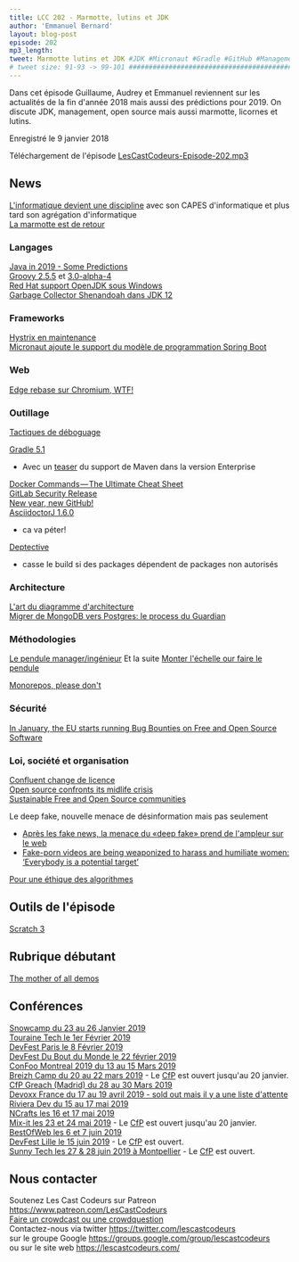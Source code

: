 ```yaml
---
title: LCC 202 - Marmotte, lutins et JDK
author: 'Emmanuel Bernard'
layout: blog-post
episode: 202
mp3_length:
tweet: Marmotte lutins et JDK #JDK #Micronaut #Gradle #GitHub #Management #OpenSource #Scratch
# tweet size: 91-93 -> 99-101 #######################################################################
---
```

Dans cet épisode Guillaume, Audrey et Emmanuel reviennent sur les actualités de la fin d'année 2018 mais aussi des prédictions pour 2019. On discute JDK, management, open source mais aussi marmotte, licornes et lutins.

Enregistré le 9 janvier 2018

Téléchargement de l'épisode [LesCastCodeurs-Episode-202.mp3](https://traffic.libsyn.com/lescastcodeurs/LesCastCodeurs-Episode-202.mp3)

## News

[L'informatique devient une discipline](https://twitter.com/SocInfoFr/status/1082189049039896576) avec son CAPES d'informatique et plus tard son agrégation d'informatique   
[La marmotte est de retour](https://twitter.com/milkaofficiel/status/1082003872514801666)  

### Langages

[Java in 2019 - Some Predictions](https://www.infoq.com/news/2018/12/java-2019-predictions)  
[Groovy 2.5.5](https://blogs.apache.org/groovy/entry/groovy-2-5-5-released) et [3.0-alpha-4](https://twitter.com/paulk_asert/status/1079528761530376193)  
[Red Hat support OpenJDK sous Windows](https://www.theserverside.com/news/252454981/Red-Hats-support-for-OpenJDK-on-Windows-anchors-Java-apps)  
[Garbage Collector Shenandoah dans JDK 12](https://bugs.openjdk.java.net/browse/JDK-8046179)  

### Frameworks

[Hystrix en maintenance](https://github.com/Netflix/Hystrix)  
[Micronaut ajoute le support du modèle de programmation Spring Boot](https://www.infoq.com/news/2018/12/micronaut-for-spring-graalvm)  

### Web

[Edge rebase sur Chromium, WTF!](https://blogs.windows.com/windowsexperience/2018/12/06/microsoft-edge-making-the-web-better-through-more-open-source-collaboration/)  

### Outillage

[Tactiques de déboguage](https://twitter.com/acloudguru/status/1080859143282536448)  

[Gradle 5.1](https://docs.gradle.org/5.1/release-notes.html)

* Avec un [teaser](https://gradle.com/blog/maven/) du support de Maven dans la version Enterprise  

[Docker Commands — The Ultimate Cheat Sheet](https://hackernoon.com/docker-commands-the-ultimate-cheat-sheet-994ac78e2888)  
[GitLab Security Release](https://about.gitlab.com/2018/12/31/security-release-gitlab-11-dot-6-dot-1-released/)  
[New year, new GitHub!](https://blog.github.com/2019-01-07-new-year-new-github/)  
[AsciidoctorJ 1.6.0](https://asciidoctor.org/news/2019/01/02/asciidoctorj-1-6-0-released/)  

* ca va péter!

[Deptective](https://github.com/moditect/deptective)

* casse le build si des packages dépendent de packages non autorisés

### Architecture

[L'art du diagramme d'architecture](https://www.infoq.com/articles/crafting-architectural-diagrams?utm_source=link&utm_medium=twitter&utm_campaign=calendar)  
[Migrer de MongoDB vers Postgres: le process du Guardian](https://www.theguardian.com/info/2018/nov/30/bye-bye-mongo-hello-postgres)  

### Méthodologies

[Le pendule manager/ingénieur](https://charity.wtf/2017/05/11/the-engineer-manager-pendulum/)
Et la suite [Monter l'échelle our faire le pendule](https://charity.wtf/2019/01/04/engineering-management-the-pendulum-or-the-ladder/)  

[Monorepos, please don't](https://medium.com/@mattklein123/monorepos-please-dont-e9a279be011b)  

### Sécurité

[In January, the EU starts running Bug Bounties on Free and Open Source Software](https://juliareda.eu/2018/12/eu-fossa-bug-bounties/)  

### Loi, société et organisation

[Confluent change de licence](https://www.confluent.io/blog/license-changes-confluent-platform)  
[Open source confronts its midlife crisis](http://dtrace.org/blogs/bmc/2018/12/14/open-source-confronts-its-midlife-crisis/)  
[Sustainable Free and Open Source communities](https://medium.com/sustainable-free-and-open-source-communities/we-need-sustainable-free-and-open-source-communities-edf92723d619)  

Le deep fake, nouvelle menace de désinformation mais pas seulement

* [Après les fake news, la menace du «deep fake» prend de l'ampleur sur le web](http://www.lefigaro.fr/secteur/high-tech/2019/01/02/32001-20190102ARTFIG00162-apres-les-fake-news-la-menace-du-deep-fake-prend-de-l-ampleur-sur-le-web.php)  
* [Fake-porn videos are being weaponized to harass and humiliate women: ‘Everybody is a potential target’](https://www.washingtonpost.com/technology/2018/12/30/fake-porn-videos-are-being-weaponized-harass-humiliate-women-everybody-is-potential-target/?noredirect=on&utm_term=.9c63a5b45838)  

[Pour une éthique des algorithmes](https://www.franceculture.fr/emissions/la-methode-scientifique/cathy-oneil-pour-une-ethique-des-algorithmes?utm_medium=Social&utm_source=Twitter#Echobox=1546269611)  

## Outils de l'épisode

[Scratch 3](https://www.evolukid.com/single-post/2018/12/20/Les-9-nouveautes-majeures-de-scratch-3)  

## Rubrique débutant

[The mother of all demos](https://thedemoat50.org/the-demo/)  

## Conférences

[Snowcamp du 23 au 26 Janvier 2019](https://snowcamp.io/fr/)  
[Touraine Tech le 1er Février 2019](https://touraine.tech/)  
[DevFest Paris le 8 Février 2019](https://devfest-paris-2019.firebaseapp.com/)  
[DevFest Du Bout du Monde le 22 février 2019](https://devfest.duboutdumonde.bzh/)  
[ConFoo Montreal 2019 du 13 au 15 Mars 2019](https://confoo.ca/fr)  
[Breizh Camp du 20 au 22 mars 2019](https://www.breizhcamp.org/) - Le [CfP](https://auth.cfp.io/?target=https%3A%2F%2Fbreizhcamp.cfp.io%2F%23%2Fdashboard) est ouvert jusqu'au 20 janvier.  
[CfP Greach (Madrid) du 28 au 30 Mars 2019](https://www.greachconf.com/cfp/)  
[Devoxx France du 17 au 19 avril 2019 - sold out mais il y a une liste d'attente](https://www.devoxx.fr/)  
[Riviera Dev du 15 au 17 mai 2019](http://rivieradev.fr/)  
[NCrafts les 16 et 17 mai 2019](https://ncrafts.io/)  
[Mix-it les 23 et 24 mai 2019](https://mixitconf.org/en/) - Le [CfP](https://sessionize.com/mixit19/) est ouvert jusqu'au 20 janvier.  
[BestOfWeb les 6 et 7 juin 2019](http://bestofweb.paris/)  
[DevFest Lille le 15 juin 2019](https://devfest.gdglille.org/) - Le [CfP](https://conference-hall.io/public/event/6HVEO4aISYO7ctNdOIWx) est ouvert.  
[Sunny Tech les 27 & 28 juin 2019 à Montpellier](https://sunny-tech.io/) - Le [CfP](https://conference-hall.io/public/event/dWsbvnSTdg5v1pxwKhLM) est ouvert.  

## Nous contacter

Soutenez Les Cast Codeurs sur Patreon <https://www.patreon.com/LesCastCodeurs>  
[Faire un crowdcast ou une crowdquestion](https://lescastcodeurs.com/crowdcasting/)  
Contactez-nous via twitter <https://twitter.com/lescastcodeurs>  
sur le groupe Google <https://groups.google.com/group/lescastcodeurs>  
ou sur le site web <https://lescastcodeurs.com/>
